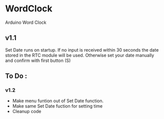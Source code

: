 # WordClock
Arduino Word Clock

## v1.1
Set Date runs on startup.
If no input is received within 30 seconds the date stored in the RTC module will be used.
Otherwise set your date manually and confirm with first button (S)


## To Do :
### v1.2
* Make menu funtion out of Set Date function.
* Make same Set Date fuction for setting time
* Cleanup code
